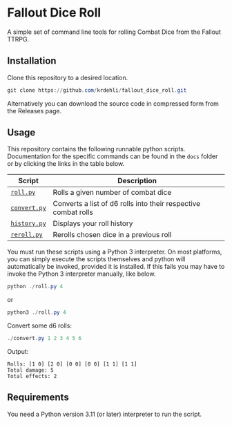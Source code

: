 # Fallout Dice Roll
A simple set of command line tools for rolling Combat Dice from the Fallout TTRPG.

## Installation
Clone this repository to a desired location.
```powershell
git clone https://github.com/krdehli/fallout_dice_roll.git
```

Alternatively you can download the source code in compressed form from the Releases page.

## Usage
This repository contains the following runnable python scripts. Documentation for the specific
commands can be found in the `docs` folder or by clicking the links in the table below.

| Script                          | Description                                                    |
| ------------------------------- | -------------------------------------------------------------- | 
| [`roll.py`](docs/roll.md)       | Rolls a given number of combat dice                            |
| [`convert.py`](docs/convert.md) | Converts a list of d6 rolls into their respective combat rolls |
| [`history.py`](docs/history.md) | Displays your roll history                                     |
| [`reroll.py`](docs/reroll.md)   | Rerolls chosen dice in a previous roll                         |

You must run these scripts using a Python 3 interpreter. On most platforms, you can simply execute
the scripts themselves and python will automatically be invoked, provided it is installed.
If this fails you may have to invoke the Python 3 interpreter manually, like below.

```powershell
python ./roll.py 4
```
or
```powershell
python3 ./roll.py 4
```

Convert some d6 rolls:
```powershell
./convert.py 1 2 3 4 5 6
```
Output:
```
Rolls: [1 0] [2 0] [0 0] [0 0] [1 1] [1 1]
Total damage: 5
Total effects: 2
```



## Requirements
You need a Python version 3.11 (or later) interpreter to run the script.
